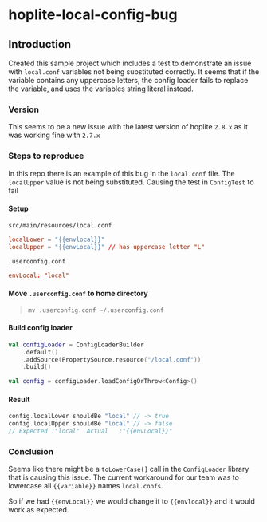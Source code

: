 # hoplite-local-config-bug

## Introduction

Created this sample project which includes a test to demonstrate an issue with `local.conf` variables not being substituted correctly. 
It seems that if the variable contains any uppercase letters, the config loader fails to replace the variable, and uses the variables string literal instead.

### Version
This seems to be a new issue with the latest version of hoplite `2.8.x` as it was working fine with `2.7.x`

### Steps to reproduce

In this repo there is an example of this bug in the `local.conf` file. 
The `localUpper` value is not being substituted. Causing the test in `ConfigTest` to fail


#### Setup
`src/main/resources/local.conf`
```conf
localLower = "{{envlocal}}"
localUpper = "{{envLocal}}" // has uppercase letter "L"
```

`.userconfig.conf`
```conf
envLocal: "local"
```

#### Move `.userconfig.conf` to home directory
> `mv .userconfig.conf ~/.userconfig.conf`


#### Build config loader
```kotlin
val configLoader = ConfigLoaderBuilder
    .default()
    .addSource(PropertySource.resource("/local.conf"))
    .build()

val config = configLoader.loadConfigOrThrow<Config>()
```

#### Result
```kotlin
config.localLower shouldBe "local" // -> true
config.localUpper shouldBe "local" // -> false 
// Expected :"local"  Actual   :"{{envLocal}}"
```

### Conclusion
Seems like there might be a `toLowerCase(]` call in the `ConfigLoader` library that is causing this issue. 
The current workaround for our team was to lowercase all `{{variable}}` names `local.confs`.

So if we had `{{envLocal}}` we would change it to `{{envlocal}}` and it would work as expected.
